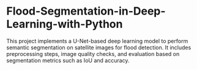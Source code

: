 # Flood-Segmentation-in-Deep-Learning-with-Python
This project implements a U-Net-based deep learning model to perform semantic segmentation on satellite images for flood detection. It includes preprocessing steps, image quality checks, and evaluation based on segmentation metrics such as IoU and accuracy.
